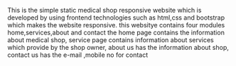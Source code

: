 This is the simple static medical shop responsive website which is developed by using frontend technologies such as html,css and bootstrap which makes the website responsive. this websitye contains four modules home,services,about and contact 
the home page contains the information about medical shop, service page contains information about services which provide by the shop owner, about us has the information about shop, contact us has the e-mail ,mobile no for contact
